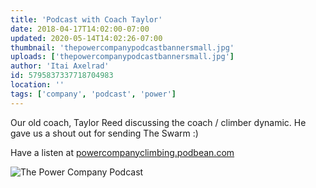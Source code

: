 ```yaml
---
title: 'Podcast with Coach Taylor'
date: 2018-04-17T14:02:00-07:00
updated: 2020-05-14T14:02:26-07:00
thumbnail: 'thepowercompanypodcastbannersmall.jpg'
uploads: ['thepowercompanypodcastbannersmall.jpg']
author: 'Itai Axelrad'
id: 5795837337718704983
location: ''
tags: ['company', 'podcast', 'power']
---
```


Our old coach, Taylor Reed discussing the coach / climber dynamic. He gave us a shout out for sending The Swarm :)

Have a listen at [powercompanyclimbing.podbean.com](https://powercompanyclimbing.podbean.com/e/ep-90-the-coachclimber-dynamic-with-taylor-reed-and-bella-jariel/)

![The Power Company Podcast](https://powercompanyclimbing.podbean.com/mf/web/st86ur/thepowercompanypodcastbannersmall.jpg)
